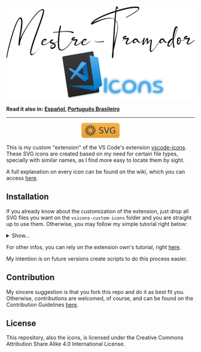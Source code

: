 <p id="mestre-tramador-vscode-icons" align="center">
  <a href="#mestre-tramador-vscode-icons">
    <img
      src="docs/assets/images/logo.png"
      alt="Mestre-Tramador VSCode Icons &quot;logo&quot;"
      width="547"
      height="250"
    />
  </a>
</p>

**Read it also in: [Español], [Português Brasileiro]**

---

<p id="badges" align="center">
  <a href="https://developer.mozilla.org/en-US/docs/Web/SVG">
    <img src="docs/assets/badges/svg.svg" alt="SVG" />
  </a>
</p>

This is my custom "extension" of the VS Code's extension [vscode-icons]. These SVG
icons are created based on my need for certain file types, specially with similar
names, as I find more easy to locate them by sight.

A full explanation on every icon can be found on the wiki, which you can access [here][wiki].

## Installation

If you already know about the customization of the extension, just drop all SVG
files you want on the `vsicons-custom-icons` folder and you are straight up to use
them. Otherwise, you may follow my simple tutorial right below:

<!-- #region Tutorial -->
<details>

<summary>
  Show...
</summary>

First check if you have VS Code [installed] or in a [portable] version, it may define
all the process:

### Installed VS Code

Just go to the below folder, as for your OS:

- **Windows:** `C:\Users\%USER%\AppData\Roaming\%CODE%\User\`
- **Linux:** `/home/$USER/.config/$CODE/User/`
- **Mac:** `/Users/$USER/Library/Application Support/$CODE/User/`

On the variables:

- **`%USER%`**/**`$USER`** refer to the username on the OS;
- **`%CODE%`**/**`$CODE`** refer to the VS Code folder name installed, which
  may vary as:
  - **Stable version:** `Code`;
  - **Insiders version:** `Code - Insiders`;
  - **3rd party distribution version:** `Code - OSS`;
  - **Development version:** `code-oss-dev`;

Then you just need to create a folder name `vsicons-custom-icons` and put all SVGs
you want.

### Portable VS Code

Just go to the below folder, as for your OS:

- **Windows:** `%VSCODE_HOME%\%DATA%\user-data\User\`
- **Linux:** `$VSCODE_HOME/$DATA/user-data/User/`
- **Mac:** `$VSCODE_HOME/$DATA/user-data/User/`

On the variables:

- **`%VSCODE_HOME%`**/**`$VSCODE_HOME`** refer to where VS Code is installed on
  your OS;
- **`%DATA%`**/**`$DATA`** refer to the VS Code's stored data folder, which
  may vary as:
  - **`Windows` and `Linux`, all versions:** `data`;
  - **`Mac`, stable version only:** `code-portable-data`;
  - **`Mac`, insiders version only:** `code-insiders-portable-data`;

Then you just need to create a folder name `vsicons-custom-icons` and put all SVGs
you want.

</details>
<!-- #endregion -->

For other infos, you can rely on the extension own's tutorial, right [here][vscode-icons-wiki].

My intention is on future versions create scripts to do this process easier.

## Contribution

My sincere suggestion is that you fork this repo and do it as best fit you. Otherwise,
contributions are welcomed, of course, and can be found on the Contribution Guidelines
[here][contribution].

## License

This repository, also the icons, is licensed under the Creative Commons Attribution
Share Alike 4.0 International License.

[Español]: docs/README.ES.md
[Português Brasileiro]: docs/README.PT-BR.md
[vscode-icons]: https://marketplace.visualstudio.com/items?itemName=vscode-icons-team.vscode-icons
[wiki]: https://github.com/Mestre-Tramador/Mestre-Tramador-VSCode-Icons/wiki
[installed]: #installed-vs-code
[portable]: #portable-vs-code
[vscode-icons-wiki]: https://github.com/vscode-icons/vscode-icons/wiki/Custom
[contribution]: docs/CONTRIBUTING.md
